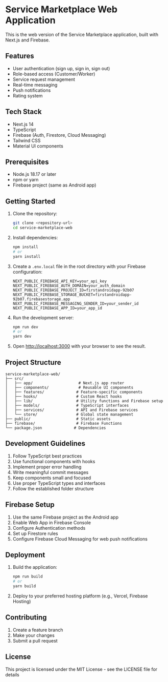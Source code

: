 # Service Marketplace Web Application

This is the web version of the Service Marketplace application, built with Next.js and Firebase.

## Features

- User authentication (sign up, sign in, sign out)
- Role-based access (Customer/Worker)
- Service request management
- Real-time messaging
- Push notifications
- Rating system

## Tech Stack

- Next.js 14
- TypeScript
- Firebase (Auth, Firestore, Cloud Messaging)
- Tailwind CSS
- Material UI components

## Prerequisites

- Node.js 18.17 or later
- npm or yarn
- Firebase project (same as Android app)

## Getting Started

1. Clone the repository:
   ```bash
   git clone <repository-url>
   cd service-marketplace-web
   ```

2. Install dependencies:
   ```bash
   npm install
   # or
   yarn install
   ```

3. Create a `.env.local` file in the root directory with your Firebase configuration:
   ```
   NEXT_PUBLIC_FIREBASE_API_KEY=your_api_key
   NEXT_PUBLIC_FIREBASE_AUTH_DOMAIN=your_auth_domain
   NEXT_PUBLIC_FIREBASE_PROJECT_ID=firstandroidapp-92b07
   NEXT_PUBLIC_FIREBASE_STORAGE_BUCKET=firstandroidapp-92b07.firebasestorage.app
   NEXT_PUBLIC_FIREBASE_MESSAGING_SENDER_ID=your_sender_id
   NEXT_PUBLIC_FIREBASE_APP_ID=your_app_id
   ```

4. Run the development server:
   ```bash
   npm run dev
   # or
   yarn dev
   ```

5. Open [http://localhost:3000](http://localhost:3000) with your browser to see the result.

## Project Structure

```
service-marketplace-web/
├── src/
│   ├── app/                    # Next.js app router
│   ├── components/             # Reusable UI components
│   ├── features/              # Feature-specific components
│   ├── hooks/                 # Custom React hooks
│   ├── lib/                   # Utility functions and Firebase setup
│   ├── models/                # TypeScript interfaces
│   ├── services/              # API and Firebase services
│   └── store/                 # Global state management
├── public/                    # Static assets
├── firebase/                  # Firebase Functions
└── package.json              # Dependencies
```

## Development Guidelines

1. Follow TypeScript best practices
2. Use functional components with hooks
3. Implement proper error handling
4. Write meaningful commit messages
5. Keep components small and focused
6. Use proper TypeScript types and interfaces
7. Follow the established folder structure

## Firebase Setup

1. Use the same Firebase project as the Android app
2. Enable Web App in Firebase Console
3. Configure Authentication methods
4. Set up Firestore rules
5. Configure Firebase Cloud Messaging for web push notifications

## Deployment

1. Build the application:
   ```bash
   npm run build
   # or
   yarn build
   ```

2. Deploy to your preferred hosting platform (e.g., Vercel, Firebase Hosting)

## Contributing

1. Create a feature branch
2. Make your changes
3. Submit a pull request

## License

This project is licensed under the MIT License - see the LICENSE file for details 